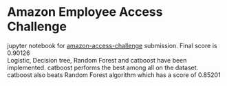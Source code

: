 # Amazon Employee Access Challenge

jupyter notebook for [amazon-access-challenge](https://www.kaggle.com/c/amazon-employee-access-challenge) submission. Final score is 0.90126   
Logistic, Decision tree, Random Forest and catboost have been implemented. catboost performs the best among all on the dataset.  
catboost also beats Random Forest algorithm which has a score of 0.85201
